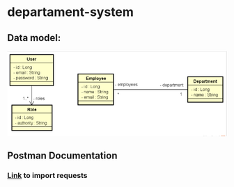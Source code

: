# departament-system

## Data model:
![image](img/data-model.png?raw=true "Data Model")

## Postman Documentation
### [Link](https://documenter.getpostman.com/view/14844213/UUy1f7Ew) to import requests
